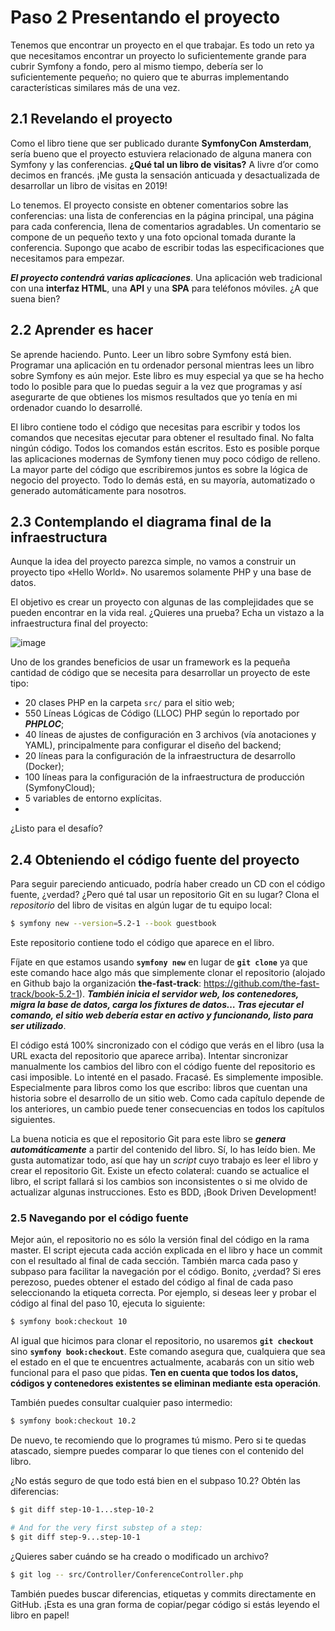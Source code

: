 # Paso 2 Presentando el proyecto

Tenemos que encontrar un proyecto en el que trabajar. Es todo un reto ya que necesitamos encontrar un proyecto lo suficientemente grande para cubrir Symfony a fondo, pero al mismo tiempo, debería ser lo suficientemente pequeño; no quiero que te aburras implementando características similares más de una vez.

## 2.1 Revelando el proyecto

Como el libro tiene que ser publicado durante **SymfonyCon Amsterdam**, sería bueno que el proyecto estuviera relacionado de alguna manera con
Symfony y las conferencias. **¿Qué tal un libro de visitas?** A livre d’or como decimos en francés. ¡Me gusta la sensación anticuada y desactualizada de desarrollar un libro de visitas en 2019! 

Lo tenemos. El proyecto consiste en obtener comentarios sobre las conferencias: una lista de conferencias en la página principal, una página
para cada conferencia, llena de comentarios agradables. Un comentario se compone de un pequeño texto y una foto opcional tomada durante la
conferencia. Supongo que acabo de escribir todas las especificaciones que necesitamos para empezar.

***El proyecto contendrá varias aplicaciones***. Una aplicación web tradicional con una **interfaz HTML**, una **API** y una **SPA** para teléfonos móviles. ¿A que suena bien?

## 2.2 Aprender es hacer

Se aprende haciendo. Punto. Leer un libro sobre Symfony está bien. Programar una aplicación en tu ordenador personal mientras lees un libro
sobre Symfony es aún mejor. Este libro es muy especial ya que se ha hecho todo lo posible para que lo puedas seguir a la vez que programas y
así asegurarte de que obtienes los mismos resultados que yo tenía en mi ordenador cuando lo desarrollé.

El libro contiene todo el código que necesitas para escribir y todos los comandos que necesitas ejecutar para obtener el resultado final. No falta
ningún código. Todos los comandos están escritos. Esto es posible porque las aplicaciones modernas de Symfony tienen muy poco código de relleno. La mayor parte del código que escribiremos juntos es sobre la lógica de negocio del proyecto. Todo lo demás está, en su mayoría, automatizado o generado automáticamente para nosotros.

## 2.3 Contemplando el diagrama final de la infraestructura

Aunque la idea del proyecto parezca simple, no vamos a construir un proyecto tipo «Hello World». No usaremos solamente PHP y una base de
datos.

El objetivo es crear un proyecto con algunas de las complejidades que se pueden encontrar en la vida real. ¿Quieres una prueba? Echa un vistazo a
la infraestructura final del proyecto:

![image](https://user-images.githubusercontent.com/23094588/124910516-f70c0200-dfeb-11eb-8363-271c69a4265d.png)


Uno de los grandes beneficios de usar un framework es la pequeña cantidad de código que se necesita para desarrollar un proyecto de este
tipo:

* 20 clases PHP en la carpeta `src/` para el sitio web;
* 550 Líneas Lógicas de Código (LLOC) PHP según lo reportado por ***PHPLOC***;
* 40 líneas de ajustes de configuración en 3 archivos (vía anotaciones y YAML), principalmente para configurar el diseño del backend;
* 20 líneas para la configuración de la infraestructura de desarrollo (Docker);
* 100 líneas para la configuración de la infraestructura de producción (SymfonyCloud);
* 5 variables de entorno explícitas.
* 
¿Listo para el desafío?

## 2.4 Obteniendo el código fuente del proyecto

Para seguir pareciendo anticuado, podría haber creado un CD con el código fuente, ¿verdad? ¿Pero qué tal usar un repositorio Git en su lugar?
Clona el *repositorio* del libro de visitas en algún lugar de tu equipo local:

```sh
$ symfony new --version=5.2-1 --book guestbook
```

Este repositorio contiene todo el código que aparece en el libro.

Fíjate en que estamos usando **`symfony new`** en lugar de **`git clone`** ya que este comando hace algo más que simplemente clonar el repositorio
(alojado en Github bajo la organización **the-fast-track**: https://github.com/the-fast-track/book-5.2-1). ***También inicia el servidor web, los contenedores, migra la base de datos, carga los fixtures de datos… Tras ejecutar el comando, el sitio web debería estar en activo y
funcionando, listo para ser utilizado***.

El código está 100% sincronizado con el código que verás en el libro (usa la URL exacta del repositorio que aparece arriba). Intentar sincronizar
manualmente los cambios del libro con el código fuente del repositorio es casi imposible. Lo intenté en el pasado. Fracasé. Es simplemente
imposible. Especialmente para libros como los que escribo: libros que cuentan una historia sobre el desarrollo de un sitio web. Como cada
capítulo depende de los anteriores, un cambio puede tener consecuencias en todos los capítulos siguientes.

La buena noticia es que el repositorio Git para este libro se ***genera automáticamente*** a partir del contenido del libro. Sí, lo has leído bien.
Me gusta automatizar todo, así que hay un *script* cuyo trabajo es leer el libro y crear el repositorio Git. Existe un efecto colateral: cuando se
actualice el libro, el script fallará si los cambios son inconsistentes o si me olvido de actualizar algunas instrucciones. Esto es BDD, ¡Book Driven Development!

### 2.5 Navegando por el código fuente

Mejor aún, el repositorio no es sólo la versión final del código en la rama master. El script ejecuta cada acción explicada en el libro y hace un commit con el resultado al final de cada sección. También marca cada paso y subpaso para facilitar la navegación por el código. Bonito, ¿verdad?
Si eres perezoso, puedes obtener el estado del código al final de cada paso seleccionando la etiqueta correcta. Por ejemplo, si deseas leer y probar el código al final del paso 10, ejecuta lo siguiente:

```sh
$ symfony book:checkout 10
```

Al igual que hicimos para clonar el repositorio, no usaremos **`git checkout`** sino **`symfony book:checkout`**. Este comando asegura que, cualquiera que sea el estado en el que te encuentres actualmente, acabarás con un sitio web funcional para el paso que pidas. **Ten en cuenta que todos los datos, códigos y contenedores existentes se eliminan mediante esta operación**.

También puedes consultar cualquier paso intermedio:

```sh
$ symfony book:checkout 10.2
```

De nuevo, te recomiendo que lo programes tú mismo. Pero si te quedas atascado, siempre puedes comparar lo que tienes con el contenido del
libro.

¿No estás seguro de que todo está bien en el subpaso 10.2? Obtén las diferencias:

```sh
$ git diff step-10-1...step-10-2

# And for the very first substep of a step:
$ git diff step-9...step-10-1
```


¿Quieres saber cuándo se ha creado o modificado un archivo?

```sh
$ git log -- src/Controller/ConferenceController.php
```

También puedes buscar diferencias, etiquetas y commits directamente en GitHub. ¡Esta es una gran forma de copiar/pegar código si estás leyendo
el libro en papel!


